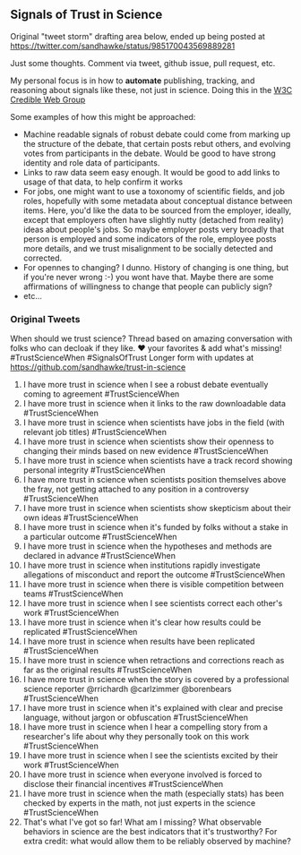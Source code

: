 
## Signals of Trust in Science

Original "tweet storm" drafting area below, ended up being posted at https://twitter.com/sandhawke/status/985170043569889281

Just some thoughts.  Comment via tweet, github issue, pull request, etc.

My personal focus is in how to **automate** publishing, tracking, and reasoning about signals like these, not just in science.  Doing this in the [W3C Credible Web Group](https://www.w3.org/community/credibility/)

Some examples of how this might be approached:

* Machine readable signals of robust debate could come from marking up the structure of the debate, that certain posts rebut others, and evolving votes from participants in the debate.  Would be good to have strong identity and role data of participants.
* Links to raw data seem easy enough.  It would be good to add links to usage of that data, to help confirm it works
* For jobs, one might want to use a toxonomy of scientific fields, and job roles, hopefully with some metadata about conceptual distance between items.  Here, you'd like the data to be sourced from the employer, ideally, except that employers often have slightly nutty (detached from reality) ideas about people's jobs.  So maybe employer posts very broadly that person is employed and some indicators of the role, employee posts more details, and we trust misalignment to be socially detected and corrected.
* For opennes to changing?  I dunno.  History of changing is one thing, but if you're never wrong :-) you wont have that.  Maybe there are some affirmations of willingness to change that people can publicly sign?
* etc...

### Original Tweets

When should we trust science? Thread based on amazing conversation with folks who can decloak if they like. ❤️ your favorites & add what's missing! #TrustScienceWhen #SignalsOfTrust Longer form with updates at https://github.com/sandhawke/trust-in-science

1. I have more trust in science when I see a robust debate eventually coming to agreement #TrustScienceWhen
1. I have more trust in science when it links to the raw downloadable data #TrustScienceWhen
1. I have more trust in science when scientists have jobs in the field (with relevant job titles) #TrustScienceWhen
1. I have more trust in science when scientists show their openness to changing their minds based on new evidence #TrustScienceWhen
1. I have more trust in science when scientists have a track record showing personal integrity #TrustScienceWhen
1. I have more trust in science when scientists position themselves above the fray, not getting attached to any position in a controversy #TrustScienceWhen
1. I have more trust in science when scientists show skepticism about their own ideas #TrustScienceWhen
1. I have more trust in science when it's funded by folks without a stake in a particular outcome #TrustScienceWhen
1. I have more trust in science when the hypotheses and methods are declared in advance #TrustScienceWhen
1. I have more trust in science when institutions rapidly investigate allegations of misconduct and report the outcome #TrustScienceWhen
1. I have more trust in science when there is visible competition between teams #TrustScienceWhen
1. I have more trust in science when I see scientists correct each other's work #TrustScienceWhen
1. I have more trust in science when it's clear how results could be replicated #TrustScienceWhen
1. I have more trust in science when results have been replicated #TrustScienceWhen
1. I have more trust in science when retractions and corrections reach as far as the original results #TrustScienceWhen
1. I have more trust in science when the story is covered by a professional science reporter @rrichardh @carlzimmer @borenbears  #TrustScienceWhen
1. I have more trust in science when it's explained with clear and precise language, without jargon or obfuscation #TrustScienceWhen
1. I have more trust in science when I hear a compelling story from a researcher's life about why they personally took on this work #TrustScienceWhen
1. I have more trust in science when I see the scientists excited by their work #TrustScienceWhen
1. I have more trust in science when everyone involved is forced to disclose their financial incentives #TrustScienceWhen
1. I have more trust in science when the math (especially stats) has been checked by experts in the math, not just experts in the science #TrustScienceWhen
1. That's what I've got so far! What am I missing? What observable behaviors in science are the best indicators that it's trustworthy? For extra credit: what would allow them to be reliably observed by machine?